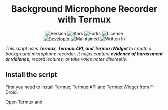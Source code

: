 <h1 align="center">Background Microphone Recorder with Termux</h1>
<p align="center">
    <img alt="Version" src="https://img.shields.io/badge/Version-1.0.0-blue?style=for-the-badge&color=blue">
    <img alt="Stars" src="https://img.shields.io/github/stars/SaltyMold/Background-Microphone-Recorder-with-Termux?style=for-the-badge&color=magenta">
    <img alt="Forks" src="https://img.shields.io/github/forks/SaltyMold/Background-Microphone-Recorder-with-Termux?color=cyan&style=for-the-badge&color=purple">
    <img alt="License" src="https://img.shields.io/github/license/SaltyMold/Background-Microphone-Recorder-with-Termux?style=for-the-badge&color=blue">
    <br>
    <a href="https://github.com/SaltyMold"><img title="Developer" src="https://img.shields.io/badge/Developer-SaltyMold-red?style=flat-square"></a>
    <img alt="Maintained" src="https://img.shields.io/badge/Maintained-No-blue?style=flat-square">
    <img alt="Written In" src="https://img.shields.io/badge/Written%20In-Bash-yellow?style=flat-square">
</p>

_This script uses **Termux, Termux:API, and Termux:Widget** to create a background microphone recorder. It helps capture **evidence of harassment or violence**, record lectures, or take voice notes discreetly._

## Install the script

First you need to install [Termux](https://f-droid.org/fr/packages/com.termux/), [Termux:API](https://f-droid.org/fr/packages/com.termux.api/) and [Termux:Widget](https://f-droid.org/fr/packages/com.termux.widget/) from F-Droid.

Open Termux and
